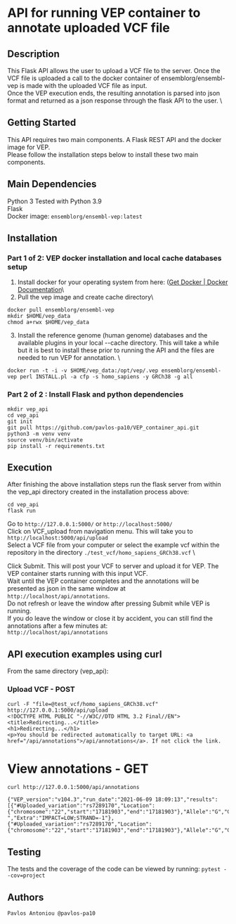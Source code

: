 # API for running VEP container to annotate uploaded VCF file



## Description
This Flask API allows the user to upload a VCF file to the server. Once the VCF file is uploaded a call to 
the docker container of ensemblorg/ensembl-vep is made with the uploaded VCF file as input. \
Once the VEP execution ends, the resulting annotation is parsed into json format and returned as a json response
through the flask API to the user. \

## Getting Started
This API requires two main components. A Flask REST API and the docker image for VEP. \
Please follow the installation steps below to install these two main components. 

## Main Dependencies
Python 3 Tested with Python 3.9\
Flask\
Docker image: `ensemblorg/ensembl-vep:latest`

## Installation

### Part 1 of 2: VEP docker installation and local cache databases setup
1. Install docker for your operating system from here: ([Get Docker | Docker Documentation](https://docs.docker.com/get-docker/)\
2. Pull the vep image and create cache directory\
```
docker pull ensemblorg/ensembl-vep
mkdir $HOME/vep_data
chmod a+rwx $HOME/vep_data
```

3. Install the reference genome (human genome) databases and the available plugins in your local --cache directory. This will take a while but it is best to install these prior to running the API and the files are needed to run VEP for annotation. \
```
docker run -t -i -v $HOME/vep_data:/opt/vep/.vep ensemblorg/ensembl-vep perl INSTALL.pl -a cfp -s homo_sapiens -y GRCh38 -g all
```
### Part 2 of 2 : Install Flask and python dependencies
```
mkdir vep_api
cd vep_api
git init
git pull https://github.com/pavlos-pa10/VEP_container_api.git
python3 -m venv venv 
source venv/bin/activate
pip install -r requirements.txt
```

## Execution
After finishing the above installation steps run the flask server from within the vep_api directory created in the installation process above:

```
cd vep_api
flask run
```

Go to `http://127.0.0.1:5000/` or `http://localhost:5000/` \
Click on VCF_upload from navigation menu. This will take you to `http://localhost:5000/api/upload` \
Select a VCF file from your computer or select the example vcf within the repository in the directory `./test_vcf/homo_sapiens_GRCh38.vcf` \

Click Submit. This will post your VCF to server and upload it for VEP. The VEP container starts running with this input VCF. \
Wait until the VEP container completes and the annotations will be presented as json in the same window at `http://localhost/api/annotations`.\
Do not refresh or leave the window after pressing Submit while VEP is running. \
If you do leave the window or close it by accident, you can still find the annotations after a few minutes at:\
`http://localhost/api/annotations`


## API execution examples using curl
From the same directory (vep_api):

### Upload VCF - POST
```
curl -F "file=@test_vcf/homo_sapiens_GRCh38.vcf" http://127.0.0.1:5000/api/upload
<!DOCTYPE HTML PUBLIC "-//W3C//DTD HTML 3.2 Final//EN">
<title>Redirecting...</title>
<h1>Redirecting...</h1>
<p>You should be redirected automatically to target URL: <a href="/api/annotations">/api/annotations</a>. If not click the link.
```
# View annotations - GET
```
curl http://127.0.0.1:5000/api/annotations

{"VEP_version":"v104.3","run_date":"2021-06-09 18:09:13","results":[{"#Uploaded_variation":"rs7289170","Location":{"chromosome":"22","start":"17181903","end":"17181903"},"Allele":"G","Gene":"ENSG00000093072","Feature":"ENST00000262607","Feature_type":"Transcript","Consequence":"synonymous_variant","cDNA_position":"1571","CDS_position":"1359","Protein_position":"453","Amino_acids":"Y","Codons":"taT/taC","Existing_variation":"-","Extra":"IMPACT=LOW;STRAND=-1"},{"#Uploaded_variation":"rs7289170","Location":{"chromosome":"22","start":"17181903","end":"17181903"},"Allele":"G","Gene":"ENSG00000093072","Feature":"ENST00000330232","Feature_type":"Transcript","Consequence":"synonymous_variant","cDNA_position":"841","CDS_position":"636","Protei...}
```
## Testing 
The tests and the coverage of the code can be viewed by running:
`pytest --cov=project`

## Authors
`Pavlos Antoniou @pavlos-pa10`